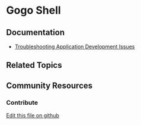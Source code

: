 # Gogo Shell

## Documentation

* [Troubleshooting Application Development Issues](https://portal.liferay.dev/docs/7-2/appdev/-/knowledge_base/a/troubleshooting-application-development-issues)

## Related Topics


## Community Resources


### Contribute

[Edit this file on github](https://github.com/olafk/controlpanel-documentation-docs/blob/master/md/72en/com_liferay_gogo_shell_web_internal_portlet_GogoShellPortlet.md)
